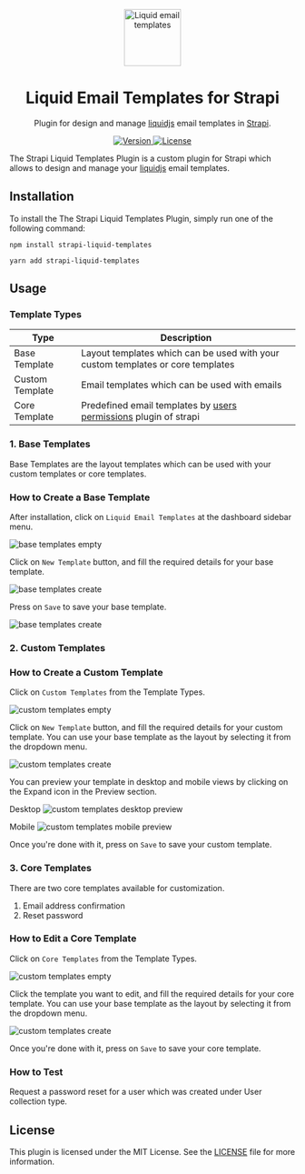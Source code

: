 <p align="center">
     <img src="./docs/screenshots/liquid-templates.png" alt="Liquid email templates" width="100">
</p>

<h1 align="center">
  Liquid Email Templates for Strapi
</h1>

<p align="center">Plugin for design and manage <a href="https://liquidjs.com">liquidjs</a> email templates in <a href="https://strapi.io/" target="_blank">Strapi</a>.</p>

<p align="center">
  <a href="https://www.npmjs.com/package/strapi-bootstrap-icons">
    <img src="https://img.shields.io/npm/v/strapi-liquid-templates" alt="Version">
    <img src="https://img.shields.io/npm/l/strapi-liquid-templates" alt="License">
  </a>
</p>

The Strapi Liquid Templates Plugin is a custom plugin for Strapi which allows to design and manage your [liquidjs](https://liquidjs.com) email templates.

## Installation

To install the The Strapi Liquid Templates Plugin, simply run one of the following command:

```
npm install strapi-liquid-templates
```

```
yarn add strapi-liquid-templates
```

## Usage

### Template Types

| Type            | Description                                                                                                                   |
| --------------- | ----------------------------------------------------------------------------------------------------------------------------- |
| Base Template   | Layout templates which can be used with your custom templates or core templates                                               |
| Custom Template | Email templates which can be used with emails                                                                                 |
| Core Template   | Predefined email templates by [users permissions](https://docs.strapi.io/dev-docs/plugins/users-permissions) plugin of strapi |

### 1. Base Templates

Base Templates are the layout templates which can be used with your custom templates or core templates.

### How to Create a Base Template

After installation, click on `Liquid Email Templates` at the dashboard sidebar menu.

![base templates empty](./docs/screenshots/screenshot-0.png)

Click on `New Template` button, and fill the required details for your base template.

![base templates create](./docs/screenshots/screenshot-1.png)

Press on `Save` to save your base template.

![base templates create](./docs/screenshots/screenshot-2.png)

### 2. Custom Templates

### How to Create a Custom Template

Click on `Custom Templates` from the Template Types.

![custom templates empty](./docs/screenshots/screenshot-3.png)

Click on `New Template` button, and fill the required details for your custom template. You can use your base template as the layout by selecting it from the dropdown menu.

![custom templates create](./docs/screenshots/screenshot-4.png)

You can preview your template in desktop and mobile views by clicking on the Expand icon in the Preview section.

Desktop
![custom templates desktop preview](./docs/screenshots/screenshot-5.png)

Mobile
![custom templates mobile preview](./docs/screenshots/screenshot-6.png)

Once you're done with it, press on `Save` to save your custom template.

### 3. Core Templates

There are two core templates available for customization.

1. Email address confirmation
2. Reset password

### How to Edit a Core Template

Click on `Core Templates` from the Template Types.

![custom templates empty](./docs/screenshots/screenshot-7.png)

Click the template you want to edit, and fill the required details for your core template. You can use your base template as the layout by selecting it from the dropdown menu.

![custom templates create](./docs/screenshots/screenshot-8.png)

Once you're done with it, press on `Save` to save your core template.

### How to Test

Request a password reset for a user which was created under User collection type.

## License

This plugin is licensed under the MIT License. See the [LICENSE](./LICENSE.md) file for more information.
